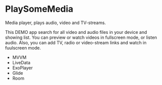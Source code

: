 # PlaySomeMedia
Media player, plays audio, video and TV-streams.

This DEMO app search for all video and audio files in your device and showing list. You can preview or watch videos in fullscreen mode, or listen audio.
Also, you can add  TV, radio or video-stream links and watch in fuulscreen mode.

- MVVM
- LiveData
- ExoPlayer
- Glide 
- Room

